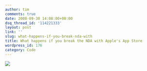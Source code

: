 ```yaml
---
author: tim
comments: true
date: 2008-09-30 14:08:00+00:00
dsq_thread_id: '114221333'
layout: post
link: ''
slug: what-happens-if-you-break-nda-with
title: What happens if you break the NDA with Apple's App Store
wordpress_id: 176
category: Code
---
```


[![](http://www.geekculture.com/joyoftech/joyimages/1156.jpg)](http://www.geekculture.com/joyoftech/joyimages/1156.jpg)